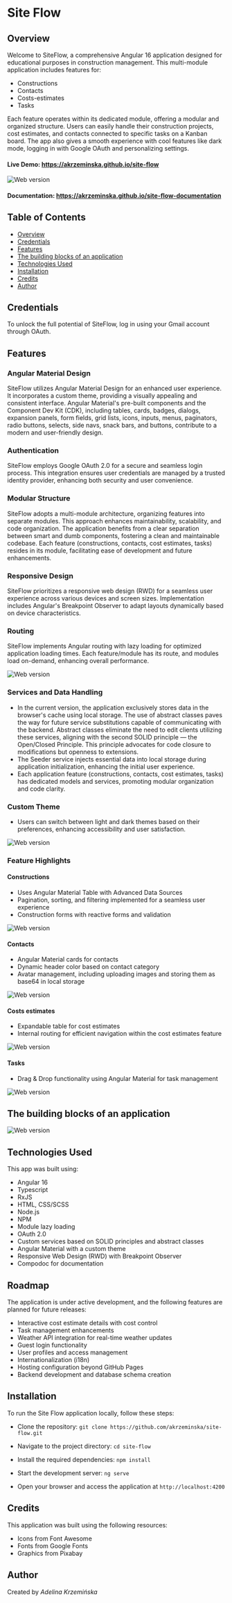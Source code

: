 # Site Flow

## Overview
Welcome to SiteFlow, a comprehensive Angular 16 application designed for educational purposes in construction management. This multi-module application includes features for:
* Constructions
* Contacts
* Costs-estimates
* Tasks

Each feature operates within its dedicated module, offering a modular and organized structure.
Users can easily handle their construction projects, cost estimates, and contacts connected to specific tasks on a Kanban board. The app also gives a smooth experience with cool features like dark mode, logging in with Google OAuth and personalizing settings.

#### Live Demo: https://akrzeminska.github.io/site-flow


![Web version](./doc/gif/site-flow-overview.gif)
#### Documentation: https://akrzeminska.github.io/site-flow-documentation

## Table of Contents
* [Overview](#overview)
* [Credentials](#credentials)
* [Features](#features)
* [The building blocks of an application](#thebuildingblocksofanapplication)
* [Technologies Used](#technologies-used)
* [Installation](#installation)
* [Credits](#credits)
* [Author](#author)

## Credentials
To unlock the full potential of SiteFlow, log in using your Gmail account through OAuth.

## Features

### Angular Material Design
SiteFlow utilizes Angular Material Design for an enhanced user experience. It incorporates a custom theme, providing a visually appealing and consistent interface. Angular Material's pre-built components and the Component Dev Kit (CDK), including tables, cards, badges, dialogs, expansion panels, form fields, grid lists, icons, inputs, menus, paginators, radio buttons, selects, side navs, snack bars, and buttons, contribute to a modern and user-friendly design.
### Authentication
SiteFlow employs Google OAuth 2.0 for a secure and seamless login process. This integration ensures user credentials are managed by a trusted identity provider, enhancing both security and user convenience.
### Modular Structure
SiteFlow adopts a multi-module architecture, organizing features into separate modules. This approach enhances maintainability, scalability, and code organization. The application benefits from a clear separation between smart and dumb components, fostering a clean and maintainable codebase. Each feature (constructions, contacts, cost estimates, tasks) resides in its module, facilitating ease of development and future enhancements.
### Responsive Design
SiteFlow prioritizes a responsive web design (RWD) for a seamless user experience across various devices and screen sizes. Implementation includes Angular's Breakpoint Observer to adapt layouts dynamically based on device characteristics. 
### Routing
SiteFlow implements Angular routing with lazy loading for optimized application loading times. Each feature/module has its route, and modules load on-demand, enhancing overall performance.

![Web version](./doc/img/routes.jpg)

### Services and Data Handling
* In the current version, the application exclusively stores data in the browser's cache using local storage. The use of abstract classes paves the way for future service substitutions capable of communicating with the backend.
Abstract classes eliminate the need to edit clients utilizing these services, aligning with the second SOLID principle — the Open/Closed Principle. This principle advocates for code closure to modifications but openness to extensions.
* The Seeder service injects essential data into local storage during application initialization, enhancing the initial user experience.
* Each application feature (constructions, contacts, cost estimates, tasks) has dedicated models and services, promoting modular organization and code clarity.

### Custom Theme
* Users can switch between light and dark themes based on their preferences, enhancing accessibility and user satisfaction.


![Web version](./doc/gif/site-flow-dark-mode.gif)

### Feature Highlights
#### Constructions
* Uses Angular Material Table with Advanced Data Sources
* Pagination, sorting, and filtering implemented for a seamless user experience
* Construction forms with reactive forms and validation


![Web version](./doc/gif/site-flow-constructions.gif)
#### Contacts
* Angular Material cards for contacts
* Dynamic header color based on contact category
* Avatar management, including uploading images and storing them as base64 in local storage


![Web version](./doc/img/contacts_data_flow.png)
#### Costs estimates
* Expandable table for cost estimates
* Internal routing for efficient navigation within the cost estimates feature


![Web version](./doc/gif/site-flow-costs-estimates.gif)
#### Tasks
* Drag & Drop functionality using Angular Material for task management


![Web version](./doc/gif/site-flow-tasks.gif)

## The building blocks of an application
![Web version](./doc/img/overview.jpg)

## Technologies Used
This app was built using:

* Angular 16 
* Typescript
* RxJS
* HTML, CSS/SCSS
* Node.js
* NPM
* Module lazy loading
* OAuth 2.0
* Custom services based on SOLID principles and abstract classes
* Angular Material with a custom theme
* Responsive Web Design (RWD) with Breakpoint Observer
* Compodoc for documentation

## Roadmap
The application is under active development, and the following features are planned for future releases:

* Interactive cost estimate details with cost control
* Task management enhancements
* Weather API integration for real-time weather updates
* Guest login functionality
* User profiles and access management
* Internationalization (i18n)
* Hosting configuration beyond GitHub Pages
* Backend development and database schema creation

## Installation
To run the Site Flow application locally, follow these steps:

- Clone the repository: ```git clone https://github.com/akrzeminska/site-flow.git```

- Navigate to the project directory: ```cd site-flow```

- Install the required dependencies: ```npm install```

- Start the development server: ```ng serve```

- Open your browser and access the application at ```http://localhost:4200```

## Credits
This application was built using the following resources:

- Icons from Font Awesome
- Fonts from Google Fonts
- Graphics from Pixabay

## Author
Created by _Adelina Krzemińska_
